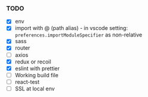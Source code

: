 ### TODO

- [x] env
- [x] import with @ (path alias) - in vscode setting: `preferences.importModuleSpecifier` as non-relative
- [x] sass
- [x] router
- [ ] axios
- [x] redux or recoil
- [x] eslint with prettier
- [ ] Working build file
- [ ] react-test
- [ ] SSL at local env
